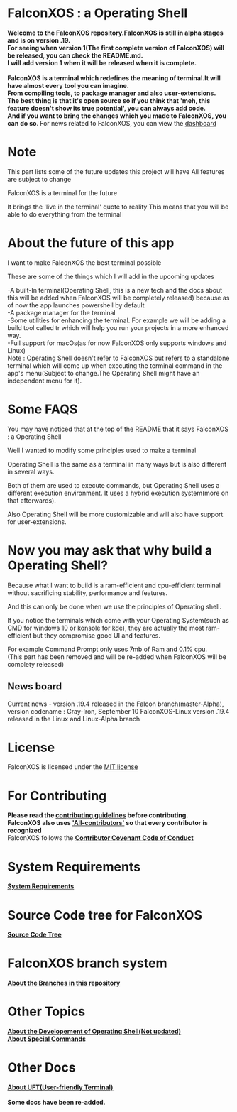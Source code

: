 # FalconXOS : a Operating Shell
<b>Welcome to the FalconXOS repository.FalconXOS is still in alpha stages and is on version .19.
  <br>
For seeing when version 1(The first complete version of FalconXOS) will be released, you can check the README.md.
<br>
I will add version 1 when it will be released when it is complete.
<br>
  <br>
                                      FalconXOS is a terminal which redefines the meaning of terminal.It will have almost every tool you can imagine.
<br>
From compiling tools, to package manager and also user-extensions.
<br>
The best thing is that it's open source so if you think that 'meh, this feature doesn't show its true potential', you can always add code.
<br>
And if you want to bring the changes which you made to FalconXOS, you can do so.
</b>
For news related to FalconXOS, you can view the <a href="https://github.com/DaVikingMan/FalconXOS/master/Dashboard/mainnews.md">dashboard</a>
# Note

This part lists some of the future updates this project will have
All features are subject to change


FalconXOS is a terminal for the future

It brings the 'live in the terminal' quote to reality
This means that you will be able to do everything from the terminal

# About the future of this app

I want to make FalconXOS the best terminal possible

These are some of the things which I will add in the upcoming updates


-A built-In terminal(Operating Shell, this is a new tech and the docs about this will be added when FalconXOS will be completely released) because as of now the app launches powershell by default
<br>
-A package manager for the terminal
<br>
-Some utilities for enhancing the terminal. For example we will be adding a build tool called tr which will help you run your projects in a more enhanced way.
<br>
-Full support for macOs(as for now FalconXOS only supports windows and Linux)
<br>
Note : Operating Shell doesn't refer to FalconXOS but refers to a standalone terminal which will come up when executing the terminal command in the app's menu(Subject to change.The Operating Shell might have an independent menu for it).


# Some FAQS

You may have noticed that at the top of the README that it says FalconXOS : a Operating Shell

Well I wanted to modify some principles used to make a terminal

Operating Shell is the same as a terminal in many ways but is also different in several ways.

Both of them are used to execute commands, but Operating Shell uses a different execution environment.
It uses a  hybrid execution system(more on that afterwards).

Also Operating Shell will be more customizable and will also have support for user-extensions.
# Now you may ask that why build a Operating Shell?

Because what I want to build is a ram-efficient and cpu-efficient terminal without sacrificing stability, performance and features.

And this can only be done when we use the principles of Operating shell.


If you notice the terminals which come with your Operating System(such as CMD for windows 10 or konsole for kde), they are actually the most ram-efficient but they compromise good UI and features.


For example Command Prompt only uses 7mb of Ram and 0.1% cpu.
<br>
(This part has been removed and will be re-added when FalconXOS will be complety released)

## News board

Current news - version .19.4 released in the Falcon branch(master-Alpha), version codename : Gray-Iron, September 10
FalconXOS-Linux version .19.4 released in the Linux and Linux-Alpha branch

# License

FalconXOS is licensed under the <a href="https://github.com/DaVikingMan/FalconXOS/blob/master/LICENSE">MIT license</a>

# For Contributing

<b>Please read the <a href="https://github.com/DaVikingMan/FalconXOS/blob/master/CONTRIBUTING.md">contributing guidelines</a> before contributing.
<br>
FalconXOS also uses <a href="https://github.com/all-contributors/all-contributors">'All-contributors'</a> so that every contributor is recognized</b>
<br>
FalconXOS follows the <b><a href="https://github.com/DaVikingMan/FalconXOS/blob/master/CODE_OF_CONDUCT.md">Contributor Covenant Code of Conduct</a></b>
<b>

# System Requirements

<a href="https://github.com/DaVikingMan/FalconXOS/blob/master/SystemRequirements.md">System Requirements</a>
<br>

# Source Code tree for FalconXOS

<a href="https://github.com/DaVikingMan/FalconXOS/blob/master/SourceCodeTree.md">Source Code Tree</a>

  
# FalconXOS branch system
<a href="https://github.com/DaVikingMan/FalconXOS/blob/master/BranchManagement.md">About the Branches in this repository</a>

# Other Topics

<a href="https://github.com/DaVikingMan/FalconXOS/blob/master/Updates.md">About the Developement of Operating Shell(Not updated)</a>
<br>
<a href=https://github.com/DaVikingMan/FalconXOS/blob/master/AboutSpecialCommands.md>About Special Commands</a>

# Other Docs

<a href="https://github.com/DaVikingMan/FalconXOS/blob/master/UFT.md">About UFT(User-friendly Terminal)</a>
<br>
<br>
Some docs have been re-added.
